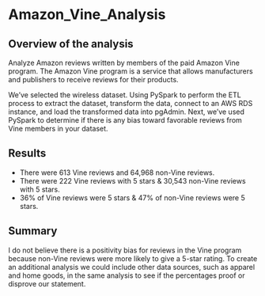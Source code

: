 # Amazon_Vine_Analysis

## Overview of the analysis
Analyze Amazon reviews written by members of the paid Amazon Vine program. The Amazon Vine program is a service that allows manufacturers and publishers to receive reviews for their products. 

We’ve selected the wireless dataset. Using PySpark to perform the ETL process to extract the dataset, transform the data, connect to an AWS RDS instance, and load the transformed data into pgAdmin. Next, we’ve used PySpark to determine if there is any bias toward favorable reviews from Vine members in your dataset. 

## Results
-	There were 613 Vine reviews and 64,968 non-Vine reviews.
-	There were 222 Vine reviews with 5 stars & 30,543 non-Vine reviews with 5 stars.
-	36% of Vine reviews were 5 stars & 47% of non-Vine reviews were 5 stars.

## Summary
I do not believe there is a positivity bias for reviews in the Vine program because non-Vine reviews were more likely to give a 5-star rating.
To create an additional analysis we could include other data sources, such as apparel and home goods, in the same analysis to see if the percentages proof or disprove our statement. 
